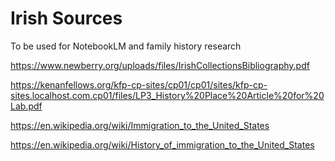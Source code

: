 # Irish Sources

To be used for NotebookLM and family history research

https://www.newberry.org/uploads/files/IrishCollectionsBibliography.pdf

https://kenanfellows.org/kfp-cp-sites/cp01/cp01/sites/kfp-cp-sites.localhost.com.cp01/files/LP3_History%20Place%20Article%20for%20Lab.pdf

https://en.wikipedia.org/wiki/Immigration_to_the_United_States

https://en.wikipedia.org/wiki/History_of_immigration_to_the_United_States


